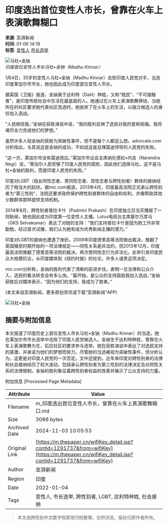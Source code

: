 # 印度选出首位变性人市长，曾靠在火车上表演歌舞糊口

**来源**: 澎湃新闻  
**时间**: 01-06 14:19  
**标签**: [变性人](https://www.thepaper.cn) [市长选举](https://www.thepaper.cn)

![马杜•金钠](http://image.thepaper.cn/www/image/4/214/940.jpg)  
*印度首位变性人市长马杜•金钠（Madhu Kinnar）*

1月4日，35岁的变性人马杜•金钠（Madhu Kinnar）击败印度人民党对手，当选印度莱加尔市市长，她也因此成为印度首位变性人市长。

据英国《卫报》报道，金钠属于达利特（Dalit）种姓，又称“贱民”、“不可接触者”，是印度传统社会中生活在最底层的人。她通过在火车上表演歌舞挣钱，当她所在的社区要求她代表社区竞选时，她放弃了在火车上的生活，以独立候选人的身份加入选战。

“人民相信我，”金钠在获胜演说中说，“我的胜利反映了选民对我的爱和祝福。我将竭尽全力完成他们的梦想。”

虽然许多人视金钠的获胜为突破性事件，但不是每个人都这么想。advocate.com分析指出，与其说这是金钠的成功，不如说这是总理莫迪领导的人民党的失败。

“这一次，莱加尔市没有莫迪效应。”莱加尔市议会主席纳伦德拉•内吉（Narendra Negi）说，“莱加尔人民受够了印度人民党的腐败，因此他们选择马杜。这不是马杜•金钠的胜利，而是印度人民党的失败。”

印度对LGBT（指女同性恋者、男同性恋者、双性恋者与跨性别者）群体的接纳经历了相当大的起伏。据mic.com报道，2013年4月，印度最高法院正式承认跨性别者为“第三性别”，法院还要求政府保护跨性别者群体的自由和权利，并像帮助其他少数群体那样提供支持机制。

2014年8月，跨性别者普拉卡什（Padmini Prakash）在印度独立日当天播报了一则新闻，她也因此成为印度第一位变性人主播。Lotus电视台主席塞尔万库马（GKS Selvakumar）表达了对她的支持：“我们支持普拉卡什是因为她工作非常勤勉，经过首次试播，我们认为她有成为优秀新闻主播的潜力。”

印度对LGBT的接纳也遭遇了挫折。2009年印度德里高等法院做出裁决，推翻了英国殖民时期开始的一项法律规定——同性关系是非法的，但2013年12月，印度最高法院推翻了德里高等法院的裁决，再次使同性恋行为非法化。此举引发印度民众大规模抗议，从印度媒体到《纽约时报》的社论，许多人谴责这项决定。

mic.com分析称，金钠的胜利代表了清晰的前进步伐，表明一旦法律和公众介入，选民的看法转变会有多么快。“最开始，是公众的支持鼓励我加入选战，”金钠获胜后对媒体表示，“因为他们的支持，我成为了胜者。”

(本文来自澎湃新闻，更多原创资讯请下载“澎湃新闻”APP)

![马杜•金钠](http://image.thepaper.cn/www/image/4/214/940.jpg)

## 摘要与附加信息

<!-- tcd_abstract -->
本文报道了印度历史上首位变性人市长马杜•金钠（Madhu Kinnar）的当选，她在莱加尔市市长选举中击败了印度人民党候选人。金钠生于达利特种姓，曾靠在火车上表演歌舞为生，后应社区的要求参与选举。她在获胜演说中表达了对选民支持的感激，并承诺为他们的梦想而努力。尽管她的当选被视为突破性事件，但分析认为，这更是对印度人民党的一次否定。文中还提到，近年来印度对跨性别者的法律和社会接纳经历了较大波动，包括承认跨性别者为第三性别的法律决定及对同性关系的法律限制。金钠的胜利象征着跨性别者权益的改善并展示了公众支持的力量。
<!-- tcd_abstract_end -->

附加信息 [Processed Page Metadata]

| Attribute       | Value                                  |
|-----------------|----------------------------------------|
| Filename        | m_印度选出首位变性人市长，曾靠在火车上表演歌舞糊口.md                             |
| Size            | 3086 bytes                           |
| Archived Date   | 2024-11-03 10:05:53                             |
| Original Link   | [https://m.thepaper.cn/wifiKey_detail.jsp?contid=1291737&from=wifiKey](https://m.thepaper.cn/wifiKey_detail.jsp?contid=1291737&from=wifiKey)                       |
| Author          | 澎湃新闻                               |
| Region          | 印度                               |
| Date            | 2022-01-04                                 |
| Tags            | 变性人, 市长选举, 跨性别者, LGBT, 达利特种姓, 社会接纳                                 |
>
> 本文由跨性别中文数字档案馆归档整理，仅供浏览。版权归原作者所有。
>
